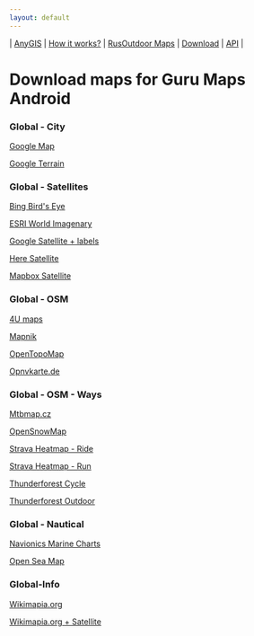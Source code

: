 ```yaml
---
layout: default
---
```



| [AnyGIS][01] | [How it works?][02] | [RusOutdoor Maps][03] | [Download][04] | [API][05] |


[01]: https://anygis.ru/index_en
[02]: https://anygis.ru/Web/Html/Description_en
[03]: https://anygis.ru/Web/Html/RusOutdoor_en
[04]: https://anygis.ru/Web/Html/DownloadPage_en
[05]: https://anygis.ru/Web/Html/Api_en
# Download maps for Guru Maps Android


### Global - City
  [Google Map](https://anygis.ru/api/v1/download/galileo_en/Global-City-Google_map.ms "Download this map")

  [Google Terrain](https://anygis.ru/api/v1/download/galileo_en/Global-City-Google_terrain.ms "Download this map")



### Global - Satellites
  [Bing Bird's Eye](https://anygis.ru/api/v1/download/galileo_en/Global-Satellites-Bing_birds_eye.ms "Download this map")

  [ESRI World Imagenary](https://anygis.ru/api/v1/download/galileo_en/Global-Satellites-ESRI_Imagenary.ms "Download this map")

  [Google Satellite + labels](https://anygis.ru/api/v1/download/galileo_en/Global-Satellites-Google_with_labels.ms "Download this map")

  [Here Satellite](https://anygis.ru/api/v1/download/galileo_en/Global-Satellites-Here.ms "Download this map")

  [Mapbox Satellite](https://anygis.ru/api/v1/download/galileo_en/Global-Satellites-Mapbox.ms "Download this map")



### Global - OSM
  [4U maps](https://anygis.ru/api/v1/download/galileo_en/Global-OSM-4umaps.ms "Download this map")

  [Mapnik](https://anygis.ru/api/v1/download/galileo_en/Global-OSM-Mapnik.ms "Download this map")

  [OpenTopoMap](https://anygis.ru/api/v1/download/galileo_en/Global-OSM-OpenTopoMap.ms "Download this map")

  [Opnvkarte.de](https://anygis.ru/api/v1/download/galileo_en/Global-OSM-Opnvkarte.ms "Download this map")



### Global - OSM - Ways
  [Mtbmap.cz](https://anygis.ru/api/v1/download/galileo_en/Global-OSM-Ways-MTB_Map_Europe.ms "Download this map")

  [OpenSnowMap](https://anygis.ru/api/v1/download/galileo_en/Global-OSM-Ways-OpenSnowMap.ms "Download this map")

  [Strava Heatmap - Ride](https://anygis.ru/api/v1/download/galileo_en/Global-OSM-Ways-Strava_Ride.ms "Download this map")

  [Strava Heatmap - Run](https://anygis.ru/api/v1/download/galileo_en/Global-OSM-Ways-Strava_Run.ms "Download this map")

  [Thunderforest Cycle](https://anygis.ru/api/v1/download/galileo_en/Global-OSM-Ways-Thunderforest_Cycle.ms "Download this map")

  [Thunderforest Outdoor](https://anygis.ru/api/v1/download/galileo_en/Global-OSM-Ways-Thunderforest_Outdoor.ms "Download this map")



### Global - Nautical
  [Navionics Marine Charts](https://anygis.ru/api/v1/download/galileo_en/Global-Water-Navionics_Marine_Charts.ms "Download this map")

  [Open Sea Map](https://anygis.ru/api/v1/download/galileo_en/Global-Water-OpenSeaMap.ms "Download this map")



### Global-Info
  [Wikimapia.org](https://anygis.ru/api/v1/download/galileo_en/Global-Info-Wikimapia.ms "Download this map")

  [Wikimapia.org + Satellite](https://anygis.ru/api/v1/download/galileo_en/Global-Info-Wikimapia_satellite.ms "Download this map")

